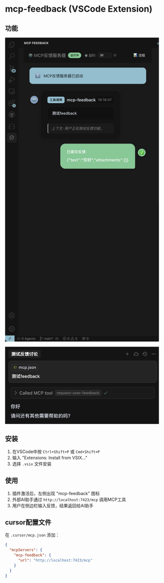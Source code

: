 # mcp-feedback (VSCode Extension)

## 功能

![img1.png](./assets/img/img1.png)


![img2.png](./assets/img/img2.png)

## 安装

1. 在VSCode中按 `Ctrl+Shift+P` 或 `Cmd+Shift+P`
2. 输入 "Extensions: Install from VSIX..."
3. 选择 `.vsix` 文件安装

## 使用

1. 插件激活后，左侧出现 "mcp-feedback" 图标
2. 外部AI助手通过 `http://localhost:7423/mcp` 调用MCP工具
3. 用户在侧边栏输入反馈，结果返回给AI助手


## cursor配置文件

在 `.cursor/mcp.json` 添加：

```json
{
  "mcpServers": {
    "mcp-feedback": {
      "url": "http://localhost:7423/mcp"
    }
  }
}
```
